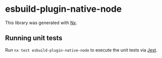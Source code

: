 # esbuild-plugin-native-node

This library was generated with [Nx](https://nx.dev).

## Running unit tests

Run `nx test esbuild-plugin-native-node` to execute the unit tests via [Jest](https://jestjs.io).
